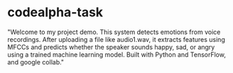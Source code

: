 # codealpha-task
"Welcome to my project demo. This system detects emotions from voice recordings. After uploading a file like audio1.wav, it extracts features using MFCCs and predicts whether the speaker sounds happy, sad, or angry using a trained machine learning model. Built with Python and TensorFlow, and google collab."
